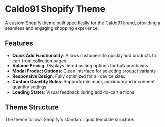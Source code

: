# Caldo91 Shopify Theme

A custom Shopify theme built specifically for the Caldo91 brand, providing a seamless and engaging shopping experience.

## Features

- **Quick Add Functionality**: Allows customers to quickly add products to cart from collection pages
- **Volume Pricing**: Displays tiered pricing options for bulk purchases
- **Modal Product Options**: Clean interface for selecting product variants
- **Responsive Design**: Fully optimized for all device sizes
- **Custom Quantity Rules**: Supports minimum, maximum and increment quantity settings
- **Loading States**: Visual feedback during add-to-cart actions

## Theme Structure

The theme follows Shopify's standard liquid template structure: